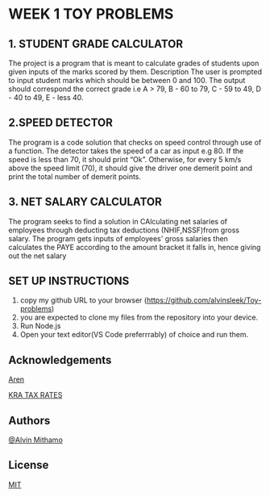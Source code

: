 
# WEEK 1 TOY PROBLEMS


## 1. STUDENT GRADE CALCULATOR
The project is a program that is meant to calculate grades of students upon given inputs of the marks scored by them. Description The user is prompted to input student marks which should be between 0 and 100. The output should correspond the correct grade i.e A > 79, B - 60 to 79, C - 59 to 49, D - 40 to 49, E - less 40.

## 2.SPEED DETECTOR
The program is a code solution that checks on speed control through use of a function. The detector takes the speed of a car as input e.g 80. If the speed is less than 70, it should print “Ok”. Otherwise, for every 5 km/s above the speed limit (70), it should give the driver one demerit point and print the total number of demerit points.

## 3. NET SALARY CALCULATOR
The program seeks to find a solution in CAlculating net salaries of employees through deducting tax deductions (NHIF,NSSF)from gross salary. The program gets inputs of employees' gross salaries then calculates the PAYE according to the amount bracket it falls in, hence giving out the net salary
## SET UP INSTRUCTIONS

1. copy my github URL to your browser (https://github.com/alvinsleek/Toy-problems)
2. you are expected to clone my files from the repository into your device.
3. Run Node.js
4. Open your text editor(VS Code preferrrably) of choice and run them.


    
## Acknowledgements

[Aren](https://www.aren.co.ke/payroll/taxrates.htm)

[KRA TAX RATES](https://www.kra.go.ke/en/individual/calculate-tax/calculating-tax/paye)
 


## Authors

[@Alvin Mithamo](https://github.com/alvinsleek)

## License

[MIT](https://github.com/alvinsleek/Toy-problems/blob/main/LICENSE)
